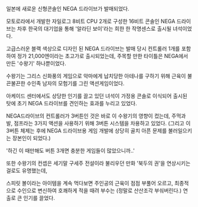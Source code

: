 일본에 새로운 신형콘솔인 NEGA 드라이브가 발매되었다.

모토로라에서 개발한 자일로그 8비트 CPU 2개로 구성한 16비트 콘솔인 NEGA 드라이브는 차후 한국의 대기업을 통해 '알라딘 보이'라는 희한 한 작명센스로 출시될 녀석이었다. 

고급스러운 블랙 색상으로 디자인 된 NEGA 드라이브는 발매 당시 컨트롤러 1개를 포함하여 정가 21,000엔이라는 초고가로 출시되었는데, 주목할 만한 타이틀은 NEGA에서 만든 '수왕기' 하나뿐이었다.

수왕기는 그리스 신화풍의 게임으로 악마에게 납치당한 아테나를 구하기 위해 근육이 불끈불끈한 수인족 남자의 모험기를 그린 액션게임이었다.

아케이드 센터에서도 상당한 인기를 끌고 있던 녀석이 가정용 콘솔로 이식되어 출시된 탓에 초기 NEGA 드라이브를 견인하는 효과를 누리고 있었다. 

NEGA드라이브의 컨트롤러가 3버튼인 것은 바로 이 수왕기의 영향이 컸는데, 주먹과 발, 점프라는 3가지 액션을 사용하기 위해 3버튼 시스템을 차용하고 있었다. (그리고 이 3버튼 체제는 후에 NEGA 드라이브용 게임 개발에 상당히 골치 아픈 문제를 불러일으키는 장본인이 되었다.)

'하긴 이 때만해도 버튼 3개면 충분한 게임들이 많았으니까..'

또한 수왕기의 컨셉은 세기말 구세주 전설이라 불리우던 만화 '북두의 권'을 연상시키는 걸로도 유명했는데, 

스피릿 볼이라는 아이템을 계속 먹다보면 주인공의 근육이 점점 부풀어 오르고, 최종적으로 수인으로 변신하여 호쾌하게 적을 때려 부수는 (정말로 산산조각 부숴버린다.) 연출로 큰 인기를 끌었다.